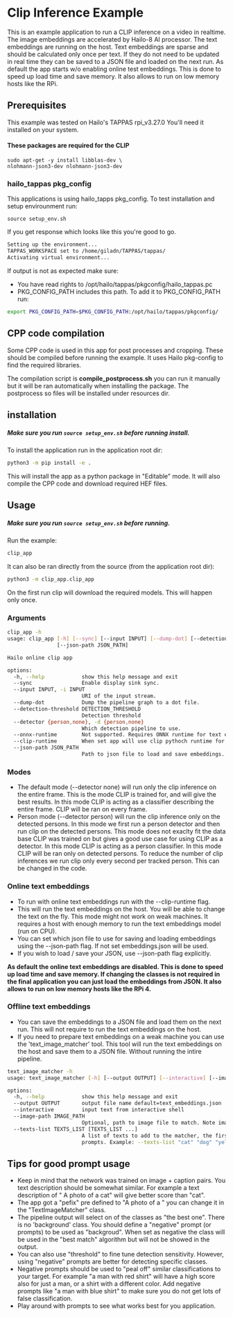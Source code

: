 # Clip Inference Example

This is an example application to run a CLIP inference on a video in realtime.
The image embeddings are accelerated by Hailo-8 AI processor.
The text embeddings are running on the host. Text embeddings are sparse and should be calculated only once per text. If they do not need to be updated in real time they can be saved to a JSON file and loaded on the next run.
As default the app starts w/o enabling online test embeddings. This is done to speed up load time and save memory. It also allows to run on low memory hosts like the RPi.

## Prerequisites
This example was tested on Hailo's TAPPAS rpi_v3.27.0
You'll need it installed on your system.

#### These packages are required for the CLIP
```
sudo apt-get -y install libblas-dev \
nlohmann-json3-dev nlohmann-json3-dev
```
### hailo_tappas pkg_config
This applications is using hailo_tapps pkg_config. 
To test installation and setup envirounment run:
```
source setup_env.sh
```
If you get response which looks like this you're good to go.

```bash
Setting up the environment...
TAPPAS_WORKSPACE set to /home/giladn/TAPPAS/tappas/
Activating virtual environment...
```
If output is not as expected make sure:
- You have read rights to /opt/hailo/tappas/pkgconfig/hailo_tappas.pc
- PKG_CONFIG_PATH includes this path.
To add it to PKG_CONFIG_PATH run:
```bash
export PKG_CONFIG_PATH=$PKG_CONFIG_PATH:/opt/hailo/tappas/pkgconfig/
```

## CPP code compilation
Some CPP code is used in this app for post processes and cropping. These should be compiled before running the example. It uses Hailo pkg-config to find the required libraries.

The compilation script is **compile_postprocess.sh** you can run it manually but it will be ran automatically when installing the package.
The postprocess so files will be installed under resources dir.


## installation
##### Make sure you run `source setup_env.sh` before running install.
To install the application run in the application root dir:
```bash 
python3 -m pip install -e .
```
This will install the app as a python package in "Editable" mode. It will also compile the CPP code and download required HEF files.

## Usage
##### Make sure you run `source setup_env.sh` before running.

Run the example:
```bash
clip_app
```
It can also be ran directly from the source (from the application root dir):
```bash
python3 -m clip_app.clip_app
```

On the first run clip will download the required models. This will happen only once.

### Arguments
```bash
clip_app -h
usage: clip_app [-h] [--sync] [--input INPUT] [--dump-dot] [--detection-threshold DETECTION_THRESHOLD] [--detector {person,none}] [--onnx-runtime] [--clip-runtime]
                [--json-path JSON_PATH]

Hailo online clip app

options:
  -h, --help            show this help message and exit
  --sync                Enable display sink sync.
  --input INPUT, -i INPUT
                        URI of the input stream.
  --dump-dot            Dump the pipeline graph to a dot file.
  --detection-threshold DETECTION_THRESHOLD
                        Detection threshold
  --detector {person,none}, -d {person,none}
                        Which detection pipeline to use.
  --onnx-runtime        Not supported. Requires ONNX runtime for text embedding.
  --clip-runtime        When set app will use clip pythoch runtime for text embedding.
  --json-path JSON_PATH
                        Path to json file to load and save embeddings. If not set embeddings.json will be used.
```

### Modes
- The default mode (--detector none) will run only the clip inference on the entire frame. This is the mode CLIP is trained for, and will give the best results. In this mode CLIP is acting as a classifier describing the entire frame. CLIP will be ran on every frame.
- Person mode (--detector person) will run the clip inference only on the detected persons. In this mode we first run a person detector and then run clip on the detected persons. This mode does not exaclty fit the data base CLIP was trained on but gives a good use case for using CLIP as a detector. In this mode CLIP is acting as a person classifier. In this mode CLIP will be ran only on detected persons. To reduce the number of clip inferences we run clip only every second per tracked person. This can be changed in the code.
  
### Online text embeddings
- To run with online text embeddings run with the --clip-runtime flag. 
- This will run the text embeddings on the host. You will be able to change the text on the fly. This mode might not work on weak machines. It requires a host with enough memory to run the text embeddings model (run on CPU).
- You can set which json file to use for saving and loading embeddings using the --json-path flag. If not set embeddings.json will be used.
- If you wish to load / save your JSON, use --json-path flag explicitly.


**As default the online text embeddings are disabled. This is done to speed up load time and save memory. If changing the classes is not required in the final application you can just load the embeddings from JSON. It also allows to run on low memory hosts like the RPi 4.** 

### Offline text embeddings
- You can save the embeddings to a JSON file and load them on the next run. This will not require to run the text embeddings on the host.
- If you need to prepare text embeddings on a weak machine you can use the 'text_image_matcher' tool. This tool will run the text embeddings on the host and save them to a JSON file. Without running the intire pipeline.
``` bash
text_image_matcher -h
usage: text_image_matcher [-h] [--output OUTPUT] [--interactive] [--image-path IMAGE_PATH] [--texts-list TEXTS_LIST [TEXTS_LIST ...]]

options:
  -h, --help            show this help message and exit
  --output OUTPUT       output file name default=text_embeddings.json
  --interactive         input text from interactive shell
  --image-path IMAGE_PATH
                        Optional, path to image file to match. Note image embeddings are not running on Hailo here.
  --texts-list TEXTS_LIST [TEXTS_LIST ...]
                        A list of texts to add to the matcher, the first one will be the searched text, the others will be considered negative
                        prompts. Example: --texts-list "cat" "dog" "yellow car"
```

## Tips for good prompt usage
- Keep in mind that the network was trained on image + caption pairs. You text description should be somewhat similar. For example a text description of " A photo of a cat" will give better score than "cat".
- The app got a "pefix" pre defined to "A photo of a " you can change it in the "TextImageMatcher" class.
- The pipeline output will select on of the classes as "the best one". There is no 'background' class. You should define a "negative" prompt (or prompts) to be used as "backgroud". When set as negative the class will be used in the "best match" algorithm but will not be showed in the output.
- You can also use "threshold" to fine tune detection sensitivity. However, using "negative" prompts are better for detecting specific classes.
- Negative prompts should be used to "peal off" similar classifications to your target. For example "a man with red shirt" will have a high score also for just a man, or a shirt with a different color. Add negative prompts like "a man with blue shirt" to make sure you do not get lots of false classification.
- Play around with prompts to see what works best for you application.
